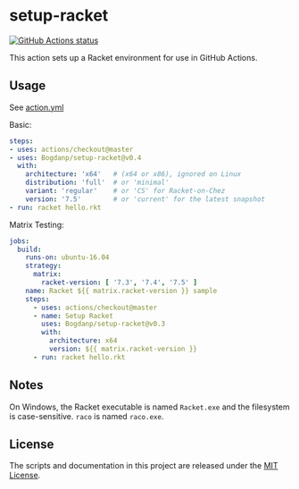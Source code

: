 # setup-racket

<p align="left">
  <a href="https://github.com/Bogdanp/setup-racket/actions?query=workflow%3A%22CI%22"><img alt="GitHub Actions status" src="https://github.com/Bogdanp/setup-racket/workflows/CI/badge.svg"></a>
</p>

This action sets up a Racket environment for use in GitHub Actions.

## Usage

See [action.yml](action.yml)

Basic:

```yaml
steps:
- uses: actions/checkout@master
- uses: Bogdanp/setup-racket@v0.4
  with:
    architecture: 'x64'   # (x64 or x86), ignored on Linux
    distribution: 'full'  # or 'minimal'
    variant: 'regular'    # or 'CS' for Racket-on-Chez
    version: '7.5'        # or 'current' for the latest snapshot
- run: racket hello.rkt
```

Matrix Testing:

```yaml
jobs:
  build:
    runs-on: ubuntu-16.04
    strategy:
      matrix:
        racket-version: [ '7.3', '7.4', '7.5' ]
    name: Racket ${{ matrix.racket-version }} sample
    steps:
      - uses: actions/checkout@master
      - name: Setup Racket
        uses: Bogdanp/setup-racket@v0.3
        with:
          architecture: x64
          version: ${{ matrix.racket-version }}
      - run: racket hello.rkt
```

## Notes

On Windows, the Racket executable is named `Racket.exe` and the
filesystem is case-sensitive.  `raco` is named `raco.exe`.

## License

The scripts and documentation in this project are released under the [MIT License](LICENSE).

